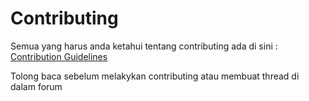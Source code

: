 # Contributing 



Semua yang harus anda ketahui tentang contributing ada di sini :  [Contribution Guidelines](https://docs.google.com/document/d/1PwBF4yQl69RxvVHZ2m2iiy5pYjd9QO-VcuXWDjB7QwA/edit?usp=sharing)

Tolong baca sebelum melakykan contributing atau membuat thread di dalam forum 
